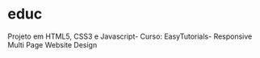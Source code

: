 # educ
Projeto em HTML5, CSS3 e Javascript- Curso: EasyTutorials-  Responsive Multi Page Website Design
